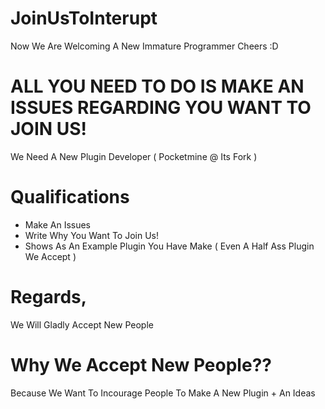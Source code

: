 # JoinUsToInterupt
Now We Are Welcoming A New Immature Programmer Cheers :D






# ALL YOU NEED TO DO IS MAKE AN ISSUES REGARDING YOU WANT TO JOIN US!
We Need A New Plugin Developer ( Pocketmine @ Its Fork )

# Qualifications

- Make An Issues
- Write Why You Want To Join Us!
- Shows As An Example Plugin You Have Make ( Even A Half Ass Plugin We Accept )

# Regards,
We Will Gladly Accept New People

# Why We Accept New People??
Because We Want To Incourage People To Make A New Plugin + An Ideas
